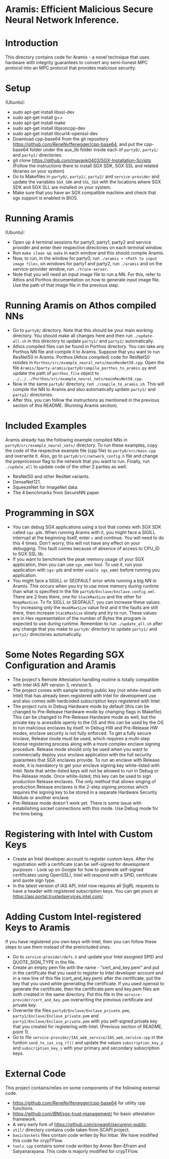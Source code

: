 # Aramis: Efficient Malicious Secure Neural Network Inference.

# Introduction
This directory contains code for Aramis - a novel technique that uses hardware with integrity guarantees to convert any semi-honest MPC protocol into an MPC protocol that provides malicious security. 

# Setup
(Ubuntu):
* sudo apt-get install libssl-dev
* sudo apt-get install g++
* sudo apt-get install make
* sudo apt-get install libjsoncpp-dev
* sudo apt-get install libcurl4-openssl-dev
* Download cpp-base64 from the git repository https://github.com/ReneNyffenegger/cpp-base64, and put the cpp-base64 folder under the aux_lib folder inside each of `party0/`, `party1/` and `party2/` directories.
* git clone https://github.com/mayank0403/SGX-Installation-Scripts (Follow the instructions there to install SGX SDK, SGX SSL and related libraries on your system)
* Go to Makefiles in `party0/`, `party1/`, `party2/` and `service-provider` and update the variables `SGX_SDK` and `SSL_SGX` with the locations where SGX SDK and SGX SLL are installed on your system.
* Make sure that you have an SGX compatible machine and check that sgx support is enabled in BIOS.

# Running Aramis
(Ubuntu):
* Open up 4 terminal sessions for party0, party1, party2 and service provider and enter their respective directories on each terminal window.
* Run `make clean && make` in each window and this should compile Aramis.
* Now, to run, in the window for party0, run `./aramis < <Path to input image file>`, on windows for party1 and party2, run `./aramis` and on the service-provider window, run `./truce-server`.
* Note that you will need an input image file to run a NN. For this, refer to Athos and Porthos documentation on how to generate input image file. Use the path of that image file in the previous step.

# Running Aramis on Athos compiled NNs
* Go to `party0/` directory. Note that this should be your main working directory. You should make all changes here and then run `./update-all.sh` in this directory to update `party1/` and `party2/` automatically.
* Athos compiled files can be found in Porthos directory. You can take any Porthos NN file and compile it to Aramis. Suppose that you want to run ResNet50 in Aramis. Porthos (Athos compiled) code for ResNet50 resides in `Porthos/src/example_neural_nets/mainResNet50.cpp`. Open the file `Aramis/3party-aramis/party0/compile_porthos_to_aramis.py` and update the path of `porthos_file` object to `../../../Porthos/src/example_neural_nets/mainResNet50.cpp`.
* Now in the same `party0/` directory, run `./compile_to_aramis.sh`. This will compile the NN to Aramis and also automatically update `party1/` and `party2/` directories.
* After this, you can follow the instructions as mentioned in the previous section of this README. (Running Aramis section).

# Included Examples
Aramis already has the following example compiled NNs in `party0/src/example_neural_nets/` directory. To run these examples, copy the code of the respective example file (cpp file) to `party0/src/main.cpp` and overwrite it. Also, go to `party0/src/network_config.h` file and change the preprocessor flag to the network that you want to run. Finally, run `./update_all` to update code of the other 2 parties as well.
* ResNet50 and other ResNet variants.
* DenseNet121.
* SqueezeNet for ImageNet data.
* The 4 benchmarks from SecureNN paper.

# Programming in SGX
* You can debug SGX applications using a tool that comes with SGX SDK called `sgx-gdb`. When running Aramis with it, you might face a SIGILL interrupt at the beginning itself, enter `c` and continue. You will need to do this 4 times. Don't worry, this will not have any effect on your debugging. This fault comes because of absence of access to CPU_ID to SGX SSL lib.
* If you want to benchmark the peak memory usage of your SGX application, then you can use `sgx_emmt` tool. To use it, run your application with `sgx-gdb` and enter `enable sgx_emmt` before running you application.
* You might face a SIGILL or SEGFAULT error while running a big NN in Aramis. This occurs when you try to use more memory during runtime than what is specified in the file `party0/Enclave/Enclave.config.xml`. There are 2 lines there, one for `StackMaxSize` and the other for `HeapMaxSize`. To fix SIGLL or SEGFAULT, you can increase these values. Try increasing only the `HeakMaxSize` value first and it the faults are still there, then increase `StackMaxSize` slowly and try to run. These values are in Hex representation of the number of Bytes the program is expected to use during runtime. Remember to run `./update_all.sh` after any change that you make to `party0/` directory to update `party1/` and `party2/` directories automatically.

# Some Notes Regarding SGX Configuration and Aramis
* The project's Remote Attestation handling routine is totally compatible with Intel IAS API version 3, revision 5.
* The project comes with sample testing public key (not white-listed with Intel) that has already been registered with Intel for development use and also comes with hardcoded subscription keys registered with Intel. 
* The project runs in Debug Hardware mode by default (this can be changed to Pre-Release Hardware mode by changing flags in Makefile). This can be changed to Pre-Release Hardware mode as well, but the private key is acessible openly to the OS and this can be used by the OS to run malicious enclaves by itself. In Debug HW and Pre-Release HW modes, enclave security is not fully enforced. To get a fully secure enclave, Release mode must be used, which requires a multi-step license registering process along with a more complex enclave signing procedure. Release mode should only be used when you want to commercially deploy your enclave application with the full security guarantees that SGX enclaves provide. To run an enclave with Release mode, it is mandatory to get your enclave signing key white-listed with Intel. Note that white-listed keys will not be allowed to run in Debug or Pre-Release mode. Once white-listed, this key can be used to sign production Release enclaves. The only method that allows singing of production Release enclaves is the 2-step signing process which requires the signing key to be stored in a separate Hardware Security Module or another enclave.
* Pre-Release mode doesn't work yet. There is some issue with estabilishing socket connections with this mode. Use Debug mode for the time being.

# Registering with Intel with Custom Keys
* Create an Intel developer account to register custom keys. After the registration with a certificate (can be self-signed for development purposes - Look up on Google for how to generate self-signed certificates using OpenSSL), Intel will respond with a SPID, certificate and quote sign type.
* In the latest version of IAS API, Intel now requires all SigRL requests to have a header with registered subscription keys. You can get yours at https://api.portal.trustedservices.intel.com/.

# Adding Custom Intel-registered Keys to Aramis
If you have registered you own keys with Intel, then you can follow these steps to use them instead of the preincluded ones.
* Go to `service-provider/defs.h` and update your Intel assigned SPID and QUOTE_SIGN_TYPE in the file.
* Create an empty pem file with the name - "cert_and_key.pem" and put in the certificate that you used to register to Intel developer account and in a new line of this file (cert_and_key.pem) after the certificate, put the key that you used while generating the certificate. If you used openssl to generate the certificate, then the certificate.pem and key.pem files are both created in the same directory. Put this file in the `service-provider/cert_and_key.pem` overwriting the previous certificate and private key.
* Overwrite the files `party0/Enclave/Enclave_private.pem`, `party1/Enclave/Enclave_private.pem` and `party2/Enclave/Enclave_private.pem` with you self-signed private key that you created for registering with Intel. (Previous section of README, point 1).
* Go to file `service-provider/IAS_web_service/IAS_web_service.cpp` in the funtion `send_to_ias_sig_rl()` and update the values `subscription_key_p` and `subscription_key_s` with your primary and secondary subscription keys.

# External Code
This project contains/relies on some components of the following external code.
* https://github.com/ReneNyffenegger/cpp-base64 for utility cpp functions.
* https://github.com/IBM/sgx-trust-management/ for basic attestation framework.
* A very early fork of https://github.com/snwagh/securenn-public.
* `util/` directory contains code taken from SCAPI project.
* `basicSockets` files contain code writen by Roi Inbar. We have modified this code for crypTFlow.
* `tools.cpp` contains some code written by Anner Ben-Efraim and Satyanarayana. This code is majorly modified for crypTFlow.

